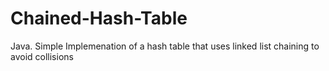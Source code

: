 # Chained-Hash-Table
Java. Simple Implemenation of a hash table that uses linked list chaining to avoid collisions 
